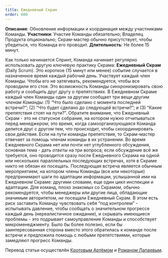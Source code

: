 ```yaml
---
title: Ежедневный Скрам
order: 600
---
```


**Описание**: Обновление информации и координация между участниками Команды.
**Участники**: Участие Команды обязательно; Владелец Продукта опционально; Скрам-мастер обычно присутствует, чтобы убедиться, что Команда его проводит.
**Длительность**: Не более 15 минут.

Как только начинается Спринт, Команда начинает регулярно использовать другую ключевую практику Скрама: **Ежедневный Скрам** (Daily Scrum). Это короткое (15 минут или менее) событие случается в назначенное время каждый рабочий день. Участвует каждый член Команды. Чтобы его не затягивать, рекомендуется, чтобы все проводили его стоя. Это возможность Команды синхронизировать свою работу и сообщить друг другу о препятствиях. В Ежедневном Скраме каждый член Команды один за другим сообщает три вещи *другим членам Команды*: (1) “Что было сделано с момента последней встречи?”; (2) “Что будет сделано до следующей встречи?”; и (3) “Какие препятствия стоят на пути?”. Обратите внимание, что Ежедневный Скрам - это не статусное собрание, на котором нужно отчитываться перед менеджером; это время, когда самоорганизующаяся Команда делится друг с другом тем, что происходит, чтобы скоординировать свои действия. Если на пути команды препятствия, то Скрам-мастер отвечает за помощь членам команды в их устранении. Во время Ежедневного Скрама нет или почти нет углубленного обсуждения, основная тема - дать *ответы* на три вопроса; если обсуждение всё же требуется, оно проводится сразу после Ежедневного Скрама на одной или нескольких параллельных последующих встречах, хотя в Скраме никто не обязан их посещать. Последующая встреча является обычным мероприятием, на котором члены Команды (все или некоторые) предпринимают шаги по адаптации информации, услышанной ими на Ежедневном Скраме: другими словами, еще один цикл инспекции и адаптации. Для команд, плохо знакомых со Скрамом, обычно рекомендуется, чтобы менеджеры или другие лица, обладающие значимым авторитетом, *не* посещали Ежедневный Скрам. В этом есть риск заставить Команду чувствовать себя “под контролем” - испытывать давление, чтобы сообщать о значительном прогрессе каждый день (нереалистичное ожидание), и скрывать имеющиеся проблемы - это подрывает самоуправление Команды и способствует микроменеджменту. Было бы более полезно, если бы заинтересованная сторона вместо этого обратилась к команде после встречи и предложила помощь с любыми препятствиями, которые замедляют прогресс Команды.

Перевод статьи осуществлён [Кротовым Артёмом](https://www.facebook.com/artem.v.krotov) и [Романом Лапаевым](https://www.linkedin.com/in/romanlapaev).
